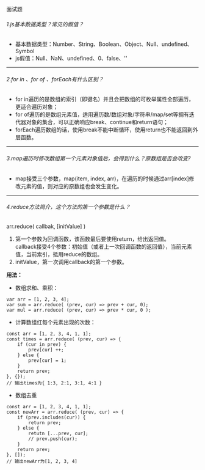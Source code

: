 面试题

###### 1.js基本数据类型？常见的假值？
- 基本数据类型：Number、String、Boolean、Object、Null、undefined、Symbol
- js假值：Null、NaN、undefined、0、false、''

********************
###### 2.for in 、for of 、forEach有什么区别？
- for in遍历的是数组的索引（即键名）并且会把数组的可枚举属性全部遍历，更适合遍历对象；
- for of遍历的是数组元素值，适用遍历数/数组对象/字符串/map/set等拥有迭代器对象的集合，可以正确响应break、continue和return语句；
- forEach遍历数组的话，使用break不能中断循环，使用return也不能返回到外层函数。

********************
###### 3.map遍历时修改数组第一个元素对象值后，会得到什么？原数组是否会改变?
- map接受三个参数，map(item, index, arr)，在遍历的时候通过arr[index]修改元素的值，则对应的原数组也会发生变化。

********************
###### 4.reduce方法简介，这个方法的第一个参数是什么？
arr.reduce( callbak, [initValue] ) </br>
1. 第一个参数为回调函数，该函数最后要使用return，给出返回值。</br>
callback接受4个参数：初始值（或者上一次回调函数的返回值），当前元素值，当前索引，抵用reduce的数组。
2. initValue，第一次调用callback的第一个参数。 

**用法：**

- 数组求和、乘积：
```
var arr = [1, 2, 3, 4];
var sum = arr.reduce( (prev, cur) => prev + cur, 0);
var mul = arr.reduce( (prev, cur) => prev * cur, 0 );
```

- 计算数组红每个元素出现的次数：
```
const arr = [1, 2, 3, 4, 1, 1];
const times = arr.reduce( (prev, cur) => {
	if (cur in prev) {
		prev[cur] ++;
	} else {
		prev[cur] = 1;
	}
	return prev;
}, {});
// 输出times为{ 1:3, 2:1, 3:1, 4:1 }
```

- 数组去重
```
const arr = [1, 2, 3, 4, 1, 1];
const newArr = arr.reduce( (prev, cur) => {
    if (prev.includes(cur)) {
        return prev;
    } else {
        retutn [...prev, cur];
        // prev.push(cur);
    }
    return prev;
}, []);
// 输出newArr为[1, 2, 3, 4]
```

